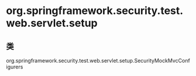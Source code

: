 # org.springframework.security.test.web.servlet.setup

## 类

org.springframework.security.test.web.servlet.setup.SecurityMockMvcConfigurers




